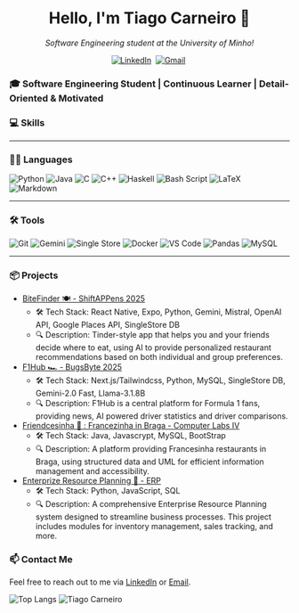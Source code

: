 <h1 align="center"><b>Hello, I'm Tiago Carneiro 👋</b></h1>
<p align="center">
  <em>Software Engineering student at the University of Minho!</em>
</p>

<p align="center">
  <a href="https://www.linkedin.com/in/tiago-carneiro-886538249/"><img src="https://img.shields.io/badge/linkedin-%230077B5.svg?&style=for-the-badge&logo=linkedin&logoColor=white" alt="LinkedIn" /></a>&nbsp;
  <a href="mailto:tiagocarneiro0508@gmail.com?subject=Hi"><img src="https://img.shields.io/badge/gmail-%23D14836.svg?&style=for-the-badge&logo=gmail&logoColor=white" alt="Gmail" /></a>&nbsp;
</p>

### 🎓 Software Engineering Student | Continuous Learner | Detail-Oriented & Motivated

### 💻 **Skills**

---

### 🧑‍💻 **Languages**

![Python](https://img.shields.io/badge/Python-3776AB?style=for-the-badge&logo=python&logoColor=white)
![Java](https://img.shields.io/badge/Java-007396?style=for-the-badge&logo=openjdk&logoColor=white)
![C](https://img.shields.io/badge/C-00599C?style=for-the-badge&logo=c&logoColor=white)
![C++](https://img.shields.io/badge/C++-00599C?style=for-the-badge&logo=cplusplus&logoColor=white)
![Haskell](https://img.shields.io/badge/Haskell-5e5086?style=for-the-badge&logo=haskell&logoColor=white)
![Bash Script](https://img.shields.io/badge/bash_script-%23121011.svg?style=for-the-badge&logo=gnu-bash&logoColor=white)
![LaTeX](https://img.shields.io/badge/latex-%23008080.svg?style=for-the-badge&logo=latex&logoColor=white)
![Markdown](https://img.shields.io/badge/markdown-%23000000.svg?style=for-the-badge&logo=markdown&logoColor=white)

---

### 🛠 **Tools**

![Git](https://img.shields.io/badge/Git-F05032?style=for-the-badge&logo=git&logoColor=white)
![Gemini](https://camo.githubusercontent.com/84eae5b3079bc3f55098d9ae8ae05971abc1fc882dba5854dbff7e7e380ca5f3/68747470733a2f2f696d672e736869656c64732e696f2f62616467652f676f6f676c6525323067656d696e692d3845373542323f7374796c653d666f722d7468652d6261646765266c6f676f3d676f6f676c6525323067656d696e69266c6f676f436f6c6f723d7768697465)
![Single Store](https://img.shields.io/badge/Single%20Store-AA00FF?style=for-the-badge&logo=singlestore&logoColor=white)
![Docker](https://img.shields.io/badge/Docker-2496ED?style=for-the-badge&logo=docker&logoColor=white)
![VS Code](https://img.shields.io/badge/VS%20Code-007ACC?style=for-the-badge&logo=visualstudiocode&logoColor=white)
![Pandas](https://img.shields.io/badge/pandas-%23150458.svg?style=for-the-badge&logo=pandas&logoColor=white)
![MySQL](https://img.shields.io/badge/mysql-4479A1.svg?style=for-the-badge&logo=mysql&logoColor=white)

---


### 📦 Projects
- [BiteFinder 🍽️ - ShiftAPPens 2025](https://github.com/Tiago5Carneiro/bitefinder)
    - 🛠️ Tech Stack: React Native, Expo, Python, Gemini, Mistral, OpenAI API, Google Places API, SingleStore DB
    - 🔍 Description: Tinder-style app that helps you and your friends decide where to eat, using AI to provide personalized restaurant recommendations based on both individual and group preferences.
- [F1Hub 🏎️ - BugsByte 2025](https://github.com/Tiago5Carneiro/hackaton25)
    - 🛠️ Tech Stack: Next.js/Tailwindcss, Python, MySQL, SingleStore DB, Gemini-2.0 Fast, Llama-3.1.8B 
    - 🔍 Description: F1Hub is a central platform for Formula 1 fans, providing news, AI powered driver statistics and driver comparisons.
- [Friendcesinha 📍 : Francezinha in Braga - Computer Labs IV](https://github.com/sailoring-rgb/projetoLI4)
    - 🛠️ Tech Stack: Java, Javascrypt, MySQL, BootStrap
    - 🔍 Description: A platform providing Francesinha restaurants in Braga, using structured data and UML for efficient information management and accessibility.
- [Enterprize Resource Planning 🏢 - ERP](https://github.com/J10Maia/Enterprise-Resource-Planning)
    - 🛠️ Tech Stack: Python, JavaScript, SQL
    - 🔍 Description: A comprehensive Enterprise Resource Planning system designed to streamline business processes. This project includes modules for inventory management, sales tracking, and more.

### 📫 Contact Me
Feel free to reach out to me via [LinkedIn](https://www.linkedin.com/in/tiago-carneiro-886538249/) or [Email](mailto:tiagocarneiro0508@gmail.com).

![Top Langs](https://github-readme-stats.vercel.app/api/top-langs/?username=Tiago5Carneiro&layout=compact&show_icons=true&theme=github_dark&hide=typescript,javascript,css)
![Tiago Carneiro](https://github-readme-stats.vercel.app/api?username=Tiago5Carneiro&show_icons=true&theme=github_dark)
<!--
**Tiago5Carneiro/Tiago5Carneiro** is a ✨ _special_ ✨ repository because its `README.md` (this file) appears on your GitHub profile.

Here are some ideas to get you started:

- 🔭 I’m currently working on ...
- 🌱 I’m currently learning ...
- 👯 I’m looking to collaborate on ...
- 🤔 I’m looking for help with ...
- 💬 Ask me about ...
- 📫 How to reach me: ...
- 😄 Pronouns: ...
- ⚡ Fun fact: ...
-->
